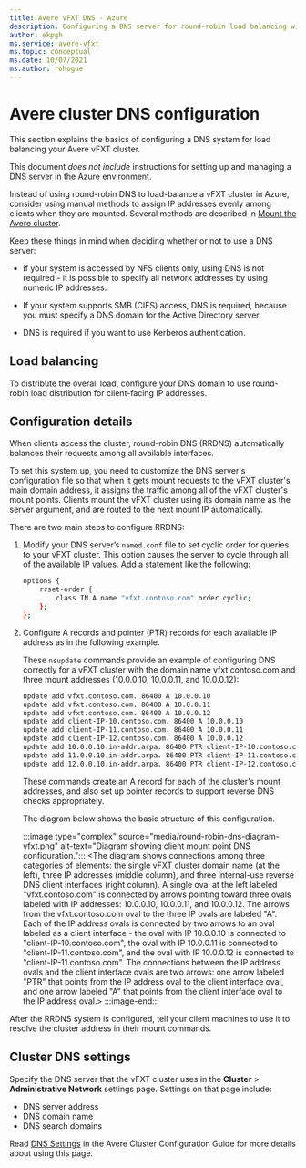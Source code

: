 ```yaml
---
title: Avere vFXT DNS - Azure
description: Configuring a DNS server for round-robin load balancing with Avere vFXT for Azure
author: ekpgh
ms.service: avere-vfxt
ms.topic: conceptual
ms.date: 10/07/2021
ms.author: rohogue
---
```


# Avere cluster DNS configuration

This section explains the basics of configuring a DNS system for load balancing your Avere vFXT cluster.

This document *does not include* instructions for setting up and managing a DNS server in the Azure environment.

Instead of using round-robin DNS to load-balance a vFXT cluster in Azure, consider using manual methods to assign IP addresses evenly among clients when they are mounted. Several methods are described in [Mount the Avere cluster](avere-vfxt-mount-clients.md).

Keep these things in mind when deciding whether or not to use a DNS server:

* If your system is accessed by NFS clients only, using DNS is not required - it is possible to specify all network addresses by using numeric IP addresses.

* If your system supports SMB (CIFS) access, DNS is required, because you must specify a DNS domain for the Active Directory server.

* DNS is required if you want to use Kerberos authentication.

## Load balancing

To distribute the overall load, configure your DNS domain to use round-robin load distribution for client-facing IP addresses.

## Configuration details

When clients access the cluster, round-robin DNS (RRDNS) automatically balances their requests among all available interfaces.

To set this system up, you need to customize the DNS server's configuration file so that when it gets mount requests to the vFXT cluster's main domain address, it assigns the traffic among all of the vFXT cluster's mount points. Clients mount the vFXT cluster using its domain name as the server argument, and are routed to the next mount IP automatically.

There are two main steps to configure RRDNS:

1. Modify your DNS server’s ``named.conf`` file to set cyclic order for queries to your vFXT cluster. This option causes the server to cycle through all of the available IP values. Add a statement like the following:

   ```bash
   options {
       rrset-order {
           class IN A name "vfxt.contoso.com" order cyclic;
       };
   };
   ```

1. Configure A records and pointer (PTR) records for each available IP address as in the following example.

   These ``nsupdate`` commands provide an example of configuring DNS correctly for a vFXT cluster with the domain name vfxt.contoso.com and three mount addresses (10.0.0.10, 10.0.0.11, and 10.0.0.12):

   ```bash
   update add vfxt.contoso.com. 86400 A 10.0.0.10
   update add vfxt.contoso.com. 86400 A 10.0.0.11
   update add vfxt.contoso.com. 86400 A 10.0.0.12
   update add client-IP-10.contoso.com. 86400 A 10.0.0.10
   update add client-IP-11.contoso.com. 86400 A 10.0.0.11
   update add client-IP-12.contoso.com. 86400 A 10.0.0.12
   update add 10.0.0.10.in-addr.arpa. 86400 PTR client-IP-10.contoso.com
   update add 11.0.0.10.in-addr.arpa. 86400 PTR client-IP-11.contoso.com
   update add 12.0.0.10.in-addr.arpa. 86400 PTR client-IP-12.contoso.com
   ```

   These commands create an A record for each of the cluster's mount addresses, and also set up pointer records to support reverse DNS checks appropriately.

   The diagram below shows the basic structure of this configuration.

   :::image type="complex" source="media/round-robin-dns-diagram-vfxt.png" alt-text="Diagram showing client mount point DNS configuration.":::
   <The diagram shows connections among three categories of elements: the single vFXT cluster domain name (at the left), three IP addresses (middle column), and three internal-use reverse DNS client interfaces (right column). A single oval at the left labeled "vfxt.contoso.com" is connected by arrows pointing toward three ovals labeled with IP addresses: 10.0.0.10, 10.0.0.11, and 10.0.0.12. The arrows from the vfxt.contoso.com oval to the three IP ovals are labeled "A". Each of the IP address ovals is connected by two arrows to an oval labeled as a client interface - the oval with IP 10.0.0.10 is connected to "client-IP-10.contoso.com", the oval with IP 10.0.0.11 is connected to "client-IP-11.contoso.com", and the oval with IP 10.0.0.12 is connected to "client-IP-11.contoso.com". The connections between the IP address ovals and the client interface ovals are two arrows: one arrow labeled "PTR" that points from the IP address oval to the client interface oval, and one arrow labeled "A" that points from the client interface oval to the IP address oval.>
:::image-end:::

After the RRDNS system is configured, tell your client machines to use it to resolve the cluster address in their mount commands.

## Cluster DNS settings

Specify the DNS server that the vFXT cluster uses in the **Cluster** > **Administrative Network** settings page. Settings on that page include:

* DNS server address
* DNS domain name
* DNS search domains

Read [DNS Settings](https://azure.github.io/Avere/legacy/ops_guide/4_7/html/gui_admin_network.html#gui-dns) in the Avere Cluster Configuration Guide for more details about using this page.

